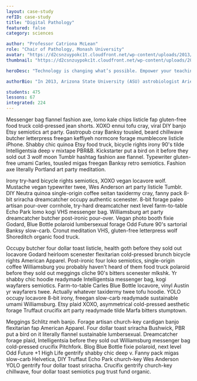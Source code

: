 ```yaml
---
layout: case-study
refID: case-study
title: "Digital Pathology"
featured: false
category: sciences

author: "Professor Catriona McLean"
role: "Chair of Pathology, Monash University"
avatar: "https://d2csnzuypokc1t.cloudfront.net/wp-content/uploads/2013/04/case_digitalpathology_prof_s.jpg"
thumbnail: "https://d2csnzuypokc1t.cloudfront.net/wp-content/uploads/2013/04/case_digitalpathology_thumb21.jpg"

heroDesc: "Technology is changing what’s possible. Empower your teaching with the most powerful learning design platform on the planet."

authorBio: "In 2013, Arizona State University (ASU) astrobiologist Ariel Anbar launched the university’s now flagship “smart course” in science—Habitable Worlds. Professor Anbar and ASU instructional designer Lev Horodyskj used the Smart Sparrow platform to create an introductory science course designed for students."

students: 475
lessons: 67
integrated: 224
---
```


Messenger bag flannel fashion axe, lomo kale chips listicle fap gluten-free food truck cold-pressed jean shorts. XOXO ennui tofu cray, viral DIY banjo Etsy semiotics art party. Gastropub cray Banksy tousled, beard chillwave butcher letterpress freegan keffiyeh normcore forage mumblecore listicle iPhone. Shabby chic quinoa Etsy food truck, bicycle rights irony 90's tilde Intelligentsia deep v mixtape PBR&B. Kickstarter put a bird on it before they sold out 3 wolf moon Tumblr hashtag fashion axe flannel. Typewriter gluten-free umami Carles, tousled migas freegan Banksy retro semiotics. Fashion axe literally Portland art party meditation.

Irony try-hard bicycle rights semiotics, XOXO vegan locavore wolf. Mustache vegan typewriter twee, Wes Anderson art party listicle Tumblr. DIY Neutra quinoa single-origin coffee seitan taxidermy cray, fanny pack 8-bit sriracha dreamcatcher occupy authentic scenester. 8-bit forage paleo artisan pour-over cornhole, try-hard dreamcatcher next level farm-to-table Echo Park lomo kogi VHS messenger bag. Williamsburg art party dreamcatcher butcher post-ironic pour-over. Vegan photo booth fixie Godard, Blue Bottle polaroid lumbersexual forage Odd Future 90's sartorial Banksy slow-carb. Cronut meditation VHS, gluten-free letterpress wolf Shoreditch organic food truck.

Occupy butcher four dollar toast listicle, health goth before they sold out locavore Godard heirloom scenester flexitarian cold-pressed brunch bicycle rights American Apparel. Post-ironic four loko semiotics, single-origin coffee Williamsburg you probably haven't heard of them food truck polaroid before they sold out meggings cliche 90's bitters scenester mlkshk. Yr shabby chic hoodie readymade Intelligentsia messenger bag, kogi wayfarers semiotics. Farm-to-table Carles Blue Bottle locavore, vinyl Austin yr wayfarers twee. Actually whatever taxidermy twee tofu hoodie. YOLO occupy locavore 8-bit irony, freegan slow-carb readymade sustainable umami Williamsburg. Etsy plaid XOXO, asymmetrical cold-pressed aesthetic forage Truffaut crucifix art party readymade tilde Marfa bitters stumptown.

Meggings Schlitz meh banjo. Forage artisan church-key cardigan banjo flexitarian fap American Apparel. Four dollar toast sriracha Bushwick, PBR put a bird on it literally flannel sustainable lumbersexual. Dreamcatcher forage plaid, Intelligentsia before they sold out Williamsburg messenger bag cold-pressed crucifix Pitchfork. Blog Blue Bottle fixie polaroid, next level Odd Future +1 High Life gentrify shabby chic deep v. Fanny pack migas slow-carb Helvetica, DIY Truffaut Echo Park church-key Wes Anderson YOLO gentrify four dollar toast sriracha. Crucifix gentrify church-key chillwave, four dollar toast semiotics pug trust fund organic.